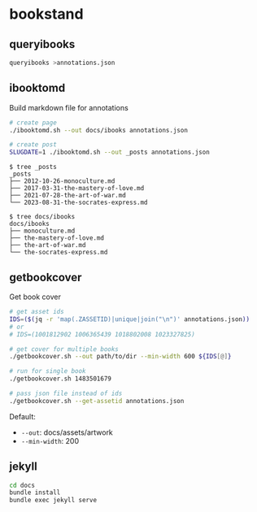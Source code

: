 # bookstand

## queryibooks

```sh
queryibooks >annotations.json
```

## ibooktomd

Build markdown file for annotations

```sh
# create page
./ibooktomd.sh --out docs/ibooks annotations.json

# create post
SLUGDATE=1 ./ibooktomd.sh --out _posts annotations.json
```

```console
$ tree _posts
_posts
├── 2012-10-26-monoculture.md
├── 2017-03-31-the-mastery-of-love.md
├── 2021-07-28-the-art-of-war.md
└── 2023-08-31-the-socrates-express.md

$ tree docs/ibooks
docs/ibooks
├── monoculture.md
├── the-mastery-of-love.md
├── the-art-of-war.md
└── the-socrates-express.md
```

## getbookcover

Get book cover

```sh
# get asset ids
IDS=($(jq -r 'map(.ZASSETID)|unique|join("\n")' annotations.json))
# or
# IDS=(1001812902 1006365439 1018802008 1023327825)

# get cover for multiple books
./getbookcover.sh --out path/to/dir --min-width 600 ${IDS[@]}

# run for single book
./getbookcover.sh 1483501679

# pass json file instead of ids
./getbookcover.sh --get-assetid annotations.json
```

Default:
* `--out`: docs/assets/artwork
* `--min-width`: 200


## jekyll

```sh
cd docs
bundle install
bundle exec jekyll serve
```
